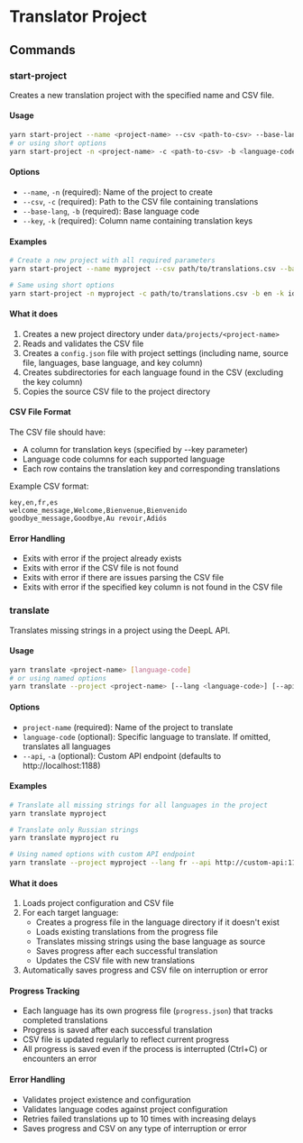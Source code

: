 # Translator Project

## Commands

### start-project

Creates a new translation project with the specified name and CSV file.

#### Usage

```bash
yarn start-project --name <project-name> --csv <path-to-csv> --base-lang <language-code> --key <key-column>
# or using short options
yarn start-project -n <project-name> -c <path-to-csv> -b <language-code> -k <key-column>
```

#### Options

-   `--name`, `-n` (required): Name of the project to create
-   `--csv`, `-c` (required): Path to the CSV file containing translations
-   `--base-lang`, `-b` (required): Base language code
-   `--key`, `-k` (required): Column name containing translation keys

#### Examples

```bash
# Create a new project with all required parameters
yarn start-project --name myproject --csv path/to/translations.csv --base-lang en --key translation_id

# Same using short options
yarn start-project -n myproject -c path/to/translations.csv -b en -k identifier
```

#### What it does

1. Creates a new project directory under `data/projects/<project-name>`
2. Reads and validates the CSV file
3. Creates a `config.json` file with project settings (including name, source file, languages, base language, and key column)
4. Creates subdirectories for each language found in the CSV (excluding the key column)
5. Copies the source CSV file to the project directory

#### CSV File Format

The CSV file should have:

-   A column for translation keys (specified by --key parameter)
-   Language code columns for each supported language
-   Each row contains the translation key and corresponding translations

Example CSV format:

```csv
key,en,fr,es
welcome_message,Welcome,Bienvenue,Bienvenido
goodbye_message,Goodbye,Au revoir,Adiós
```

#### Error Handling

-   Exits with error if the project already exists
-   Exits with error if the CSV file is not found
-   Exits with error if there are issues parsing the CSV file
-   Exits with error if the specified key column is not found in the CSV file

### translate

Translates missing strings in a project using the DeepL API.

#### Usage

```bash
yarn translate <project-name> [language-code]
# or using named options
yarn translate --project <project-name> [--lang <language-code>] [--api <api-endpoint>]
```

#### Options

-   `project-name` (required): Name of the project to translate
-   `language-code` (optional): Specific language to translate. If omitted, translates all languages
-   `--api`, `-a` (optional): Custom API endpoint (defaults to http://localhost:1188)

#### Examples

```bash
# Translate all missing strings for all languages in the project
yarn translate myproject

# Translate only Russian strings
yarn translate myproject ru

# Using named options with custom API endpoint
yarn translate --project myproject --lang fr --api http://custom-api:1188
```

#### What it does

1. Loads project configuration and CSV file
2. For each target language:
    - Creates a progress file in the language directory if it doesn't exist
    - Loads existing translations from the progress file
    - Translates missing strings using the base language as source
    - Saves progress after each successful translation
    - Updates the CSV file with new translations
3. Automatically saves progress and CSV file on interruption or error

#### Progress Tracking

-   Each language has its own progress file (`progress.json`) that tracks completed translations
-   Progress is saved after each successful translation
-   CSV file is updated regularly to reflect current progress
-   All progress is saved even if the process is interrupted (Ctrl+C) or encounters an error

#### Error Handling

-   Validates project existence and configuration
-   Validates language codes against project configuration
-   Retries failed translations up to 10 times with increasing delays
-   Saves progress and CSV on any type of interruption or error
